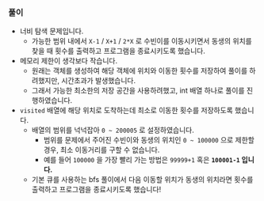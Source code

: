 ### 풀이

- 너비 탐색 문제입니다.
    - 가능한 범위 내에서 `X-1` / `X+1` / `2*X` 로 수빈이를 이동시키면서 동생의 위치를 찾을 때 횟수를 출력하고 프로그램을 종료시키도록 했습니다.
- 메모리 제한이 생각보다 작습니다.
    - 원래는 객체를 생성하여 해당 객체에 위치와 이동한 횟수를 저장하여 풀이를 하려했지만, 시간초과가 발생했습니다.
    - 그래서 가능한 최소한의 저장 공간을 사용하려했고, int 배열 하나로 풀이를 진행하였습니다.
- `visited` 배열에 해당 위치로 도착하는데 최소로 이동한 횟수를 저장하도록 했습니다.
    - 배열의 범위를 넉넉잡아 `0 ~ 200005` 로 설정하였습니다.
        - 범위를 문제에서 주어진 수빈이와 동생의 위치인 `0 ~ 100000` 으로 제한할 경우, 최소 이동거리를 구할 수 없습니다.
        - 예를 들어 `100000` 을 가장 빨리 가는 방법은 `99999+1` 혹은  **`100001-1` 입니다.**
    - 기본 큐를 사용하는 bfs 풀이에서 다음 이동할 위치가 동생의 위치라면 횟수를 출력하고 프로그램을 종료시키도록 했습니다!